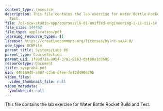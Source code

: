 ```yaml
---
content_type: resource
description: This file contains the lab exercise for Water Bottle Rocket Build and
  Test.
file: /ol-ocw-studio-app/courses/16-01-unified-engineering-i-ii-iii-iv-fall-2005-spring-2006/44916949a807c3a6d4eefef2d490679b_sysprob4.pdf
file_size: 144462
file_type: application/pdf
learning_resource_types: []
license: https://creativecommons.org/licenses/by-nc-sa/4.0/
ocw_type: OCWFile
parent_title: Systems/Labs 06
parent_type: CourseSection
parent_uid: 1f88d71a-9054-37a1-8163-daf60a1dd696
resourcetype: Document
title: sysprob4.pdf
uid: 44916949-a807-c3a6-d4ee-fef2d490679b
video_files:
  video_thumbnail_file: null
video_metadata:
  youtube_id: null
---
```

This file contains the lab exercise for Water Bottle Rocket Build and Test.